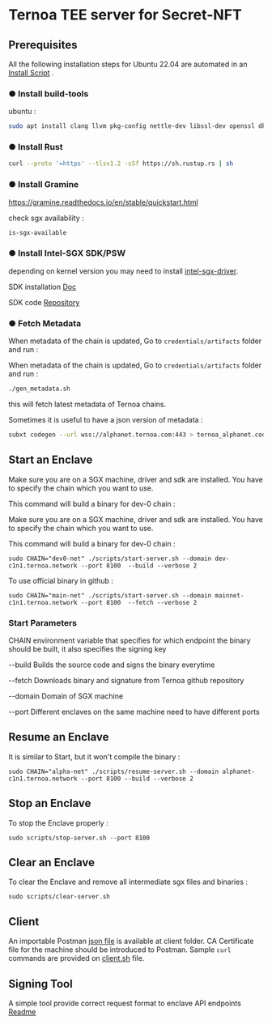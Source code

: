 # Ternoa TEE server for Secret-NFT

## Prerequisites

All the following installation steps for Ubuntu 22.04 are automated in an [Install Script](./scripts/install.sh) .

### ● Install build-tools

ubuntu :  

```bash
sudo apt install clang llvm pkg-config nettle-dev libssl-dev openssl dkms
```

### ● Install Rust

```bash
curl --proto '=https' --tlsv1.2 -sSf https://sh.rustup.rs | sh
```

### ● Install Gramine

<https://gramine.readthedocs.io/en/stable/quickstart.html>

check sgx availability :

```bash
is-sgx-available
```

### ● Install Intel-SGX SDK/PSW

depending on kernel version you may need to install [intel-sgx-driver](https://github.com/intel/linux-sgx-driver).

SDK installation [Doc](https://download.01.org/intel-sgx/latest/linux-latest/docs/Intel_SGX_SW_Installation_Guide_for_Linux.pdf)

SDK code [Repository](https://github.com/intel/linux-sgx)

### ● Fetch Metadata

When metadata of the chain is updated, Go to ```credentials/artifacts``` folder and run :

When metadata of the chain is updated, Go to ```credentials/artifacts``` folder and run :

```bash
./gen_metadata.sh
```

this will fetch latest metadata of Ternoa chains.

Sometimes it is useful to have a json version of metadata :

```bash
subxt codegen --url wss://alphanet.ternoa.com:443 > ternoa_alphanet.code
```

## Start an Enclave

Make sure you are on a SGX machine, driver and sdk are installed.
You have to specify the chain which you want to use.

This command will build a binary for dev-0 chain :

Make sure you are on a SGX machine, driver and sdk are installed.
You have to specify the chain which you want to use.

This command will build a binary for dev-0 chain :

```shell
sudo CHAIN="dev0-net" ./scripts/start-server.sh --domain dev-c1n1.ternoa.network --port 8100  --build --verbose 2
```

To use official binary in github :

```shell
sudo CHAIN="main-net" ./scripts/start-server.sh --domain mainnet-c1n1.ternoa.network --port 8100  --fetch --verbose 2
```

### Start Parameters

 CHAIN         environment variable that specifies for which endpoint the binary should be built, it also specifies the signing key

 --build       Builds the source code and signs the binary everytime

 --fetch       Downloads binary and signature from Ternoa github repository

 --domain      Domain of SGX machine

 --port        Different enclaves on the same machine need to have different ports

## Resume an Enclave

It is similar to Start, but it won't compile the binary :

```shell
sudo CHAIN="alpha-net" ./scripts/resume-server.sh --domain alphanet-c1n1.ternoa.network --port 8100 --build --verbose 2
```

## Stop an Enclave

To stop the Enclave properly :

```shell
sudo scripts/stop-server.sh --port 8100
```

## Clear an Enclave

To clear the Enclave and remove all intermediate sgx files and binaries :

```shell
sudo scripts/clear-server.sh
```

## Client

An importable Postman [json file](./client/postman.json) is available at client folder. CA Certificate file for the machine should be introduced to Postman.
Sample ```curl``` commands are provided on [client.sh](./client/client.sh) file.

## Signing Tool

A simple tool provide correct request format to enclave API endpoints
[Readme](./tools/README.md)
